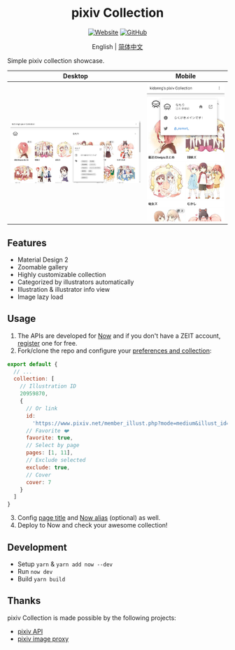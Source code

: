 <h1 align="center">pixiv Collection</h1>

<div align="center">

[![Website](https://img.shields.io/website/https/pixiv.now.sh.svg?style=for-the-badge)](https://pixiv.now.sh/)
[![GitHub](https://img.shields.io/github/license/kidonng/pixiv-collection.svg?style=for-the-badge)](./LICENSE)

English | [简体中文](README-zh-CN.md)

</div>

Simple pixiv collection showcase.

| Desktop                      | Mobile                      |
| ---------------------------- | --------------------------- |
| ![](screenshots/desktop.png) | ![](screenshots/mobile.png) |

## Features

- Material Design 2
- Zoomable gallery
- Highly customizable collection
- Categorized by illustrators automatically
- Illustration & illustrator info view
- Image lazy load

## Usage

1. The APIs are developed for [Now](https://zeit.co/now) and if you don't have a ZEIT account, [register](https://zeit.co/signup) one for free.
2. Fork/clone the repo and configure your [preferences and collection](package/site/src/config.js):

```js
export default {
  // ...
  collection: [
    // Illustration ID
    20959870,
    {
      // Or link
      id:
        'https://www.pixiv.net/member_illust.php?mode=medium&illust_id=20959870',
      // Favorite ❤️
      favorite: true,
      // Select by page
      pages: [1, 11],
      // Exclude selected
      exclude: true,
      // Cover
      cover: 7
    }
  ]
}
```

3. Config [page title](package/site/public/index.html#L5) and [Now alias](now.json#L25) (optional) as well.
4. Deploy to Now and check your awesome collection!

## Development

- Setup `yarn` & `yarn add now --dev`
- Run `now dev`
- Build `yarn build`

## Thanks

pixiv Collection is made possible by the following projects:

- [pixiv API](https://api.imjad.cn/pixiv_v2.md)
- [pixiv image proxy](https://pixiv.cat/reverseproxy.html)
